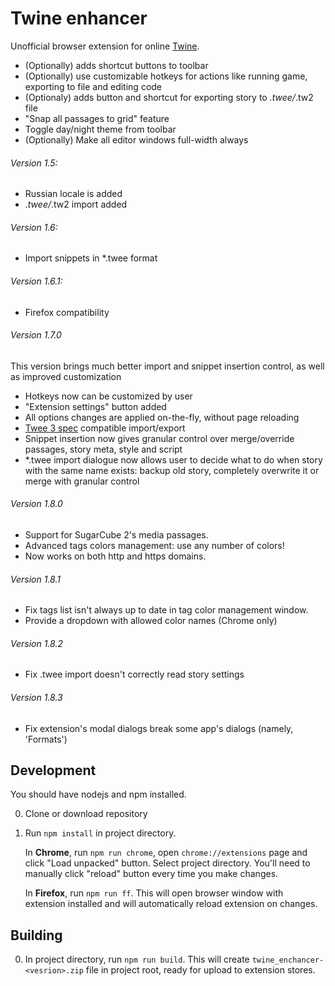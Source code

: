 # Twine enhancer

Unofficial browser extension for online [Twine](https://twinery.org/2/).

* (Optionally) adds shortcut buttons to toolbar
* (Optionally) use customizable hotkeys for actions like running game, exporting to file and editing code
* (Optionaly) adds button and shortcut for exporting story to *.twee/*.tw2 file
* "Snap all passages to grid" feature
* Toggle day/night theme from toolbar
* (Optionally) Make all editor windows full-width always

###### Version 1.5:

* Russian locale is added
* *.twee/*.tw2 import added

###### Version 1.6:

* Import snippets in *.twee format

###### Version 1.6.1:

* Firefox compatibility

###### Version 1.7.0

This version brings much better import and snippet insertion control, as well as improved customization

* Hotkeys now can be customized by user
* "Extension settings" button added
* All options changes are applied on-the-fly, without page reloading
* [Twee 3 spec](https://github.com/iftechfoundation/twine-specs/blob/master/twee-3-specification.md) compatible import/export
* Snippet insertion now gives granular control over merge/override passages, story meta, style and script
* *.twee import dialogue now allows user to decide what to do when story with the same name exists: backup old story, completely overwrite it or merge with granular control

###### Version 1.8.0

* Support for SugarCube 2's media passages.
* Advanced tags colors management: use any number of colors!
* Now works on both http and https domains.

###### Version 1.8.1
* Fix tags list isn't always up to date in tag color management window.
* Provide a dropdown with allowed color names (Chrome only)

###### Version 1.8.2
* Fix .twee import doesn't correctly read story settings

###### Version 1.8.3
* Fix extension's modal dialogs break some app's dialogs (namely, 'Formats')

## Development

You should have nodejs and npm installed.

0. Clone or download repository
0. Run `npm install` in project directory.

    In **Chrome**, run `npm run chrome`, open `chrome://extensions` page and click "Load unpacked" button. Select project directory. You'll need to manually click "reload" button every time you make changes.

    In **Firefox**, run `npm run ff`. This will open browser window with extension installed and will automatically reload extension on changes.


## Building

0. In project directory, run `npm run build`. This will create `twine_enchancer-<vesrion>.zip` file in project root, ready for upload to extension stores.

